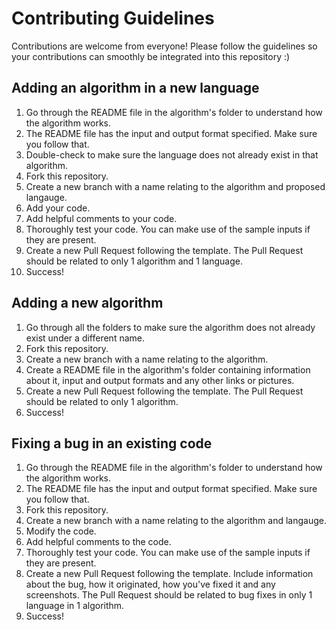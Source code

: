 # Contributing Guidelines
Contributions are welcome from everyone! Please follow the guidelines so your contributions can smoothly be integrated into this repository :)

## Adding an algorithm in a new language
1. Go through the README file in the algorithm's folder to understand how the algorithm works.
2. The README file has the input and output format specified. Make sure you follow that.
3. Double-check to make sure the language does not already exist in that algorithm.
4. Fork this repository.
5. Create a new branch with a name relating to the algorithm and proposed langauge.
6. Add your code.
7. Add helpful comments to your code.
8. Thoroughly test your code. You can make use of the sample inputs if they are present.
9. Create a new Pull Request following the template. The Pull Request should be related to only 1 algorithm and 1 language.
10. Success!

## Adding a new algorithm
1. Go through all the folders to make sure the algorithm does not already exist under a different name.
2. Fork this repository.
3. Create a new branch with a name relating to the algorithm.
4. Create a README file in the algorithm's folder containing information about it, input and output formats and any other links or pictures.
5. Create a new Pull Request following the template. The Pull Request should be related to only 1 algorithm.
6. Success!

## Fixing a bug in an existing code
1. Go through the README file in the algorithm's folder to understand how the algorithm works.
2. The README file has the input and output format specified. Make sure you follow that.
3. Fork this repository.
4. Create a new branch with a name relating to the algorithm and langauge.
5. Modify the code.
6. Add helpful comments to the code.
7. Thoroughly test your code. You can make use of the sample inputs if they are present.
8. Create a new Pull Request following the template. Include information about the bug, how it originated, how you've fixed it and any screenshots. The Pull Request should be related to bug fixes in only 1 language in 1 algorithm.
9. Success!
